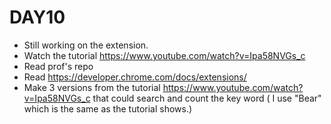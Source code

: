 # DAY10
- Still working on the extension.
- Watch the tutorial https://www.youtube.com/watch?v=Ipa58NVGs_c
- Read prof's repo
- Read https://developer.chrome.com/docs/extensions/
- Make 3 versions from the tutorial https://www.youtube.com/watch?v=Ipa58NVGs_c that could search and count the key word ( I use "Bear" which is the same as the tutorial shows.)
